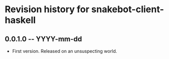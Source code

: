 # Revision history for snakebot-client-haskell

## 0.0.1.0  -- YYYY-mm-dd

* First version. Released on an unsuspecting world.

